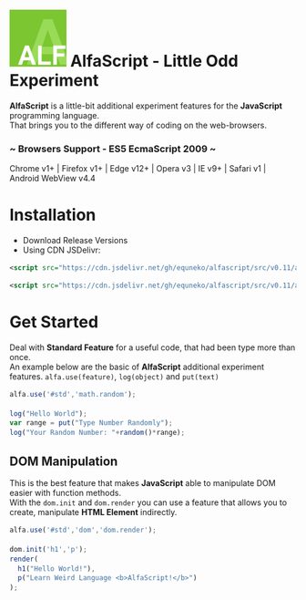 # <img width="100" src="https://github.com/equneko/alfascript/blob/main/res/icon.png"></img> AlfaScript - Little Odd Experiment
**AlfaScript** is a little-bit additional experiment features for the **JavaScript** programming language. </br>
That brings you to the different way of coding on the web-browsers.

### ~ Browsers Support - ES5 EcmaScript 2009 ~
Chrome v1+ | Firefox v1+ | Edge v12+ | Opera v3 | IE v9+ | Safari v1 | Android WebView v4.4

# Installation
- Download Release Versions
- Using CDN JSDelivr:
```xml
<script src="https://cdn.jsdelivr.net/gh/equneko/alfascript/src/v0.11/alfascript.js"></script>
```
```xml
<script src="https://cdn.jsdelivr.net/gh/equneko/alfascript/src/v0.11/alfascript.min.js"></script>
```

# Get Started
Deal with **Standard Feature** for a useful code, that had been type more than once. </br>
An example below are the basic of **AlfaScript** additional experiment features. ``alfa.use(feature)``,
``log(object)`` and ``put(text)``
```javascript
alfa.use('#std','math.random');

log("Hello World");
var range = put("Type Number Randomly");
log("Your Random Number: "+random()*range);
```

## DOM Manipulation
This is the best feature that makes **JavaScript** able to manipulate DOM easier with function methods. </br>
With the ``dom.init`` and ``dom.render`` you can use a feature that allows you to create, manipulate **HTML Element** indirectly.
```javascript
alfa.use('#std','dom','dom.render');

dom.init('h1','p');
render(
  h1("Hello World!"),
  p("Learn Weird Language <b>AlfaScript!</b>")
);
```
